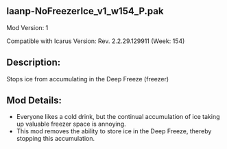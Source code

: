 laanp-NoFreezerIce_v1_w154_P.pak
----------------------------------------------------------------------
Mod Version: 1

Compatible with Icarus Version: Rev. 2.2.29.129911 (Week: 154)

## Description:
Stops ice from accumulating in the Deep Freeze (freezer)

## Mod Details:
- Everyone likes a cold drink, but the continual accumulation of ice taking up valuable freezer space is annoying.
- This mod removes the ability to store ice in the Deep Freeze, thereby stopping this accumulation.






























































































































































